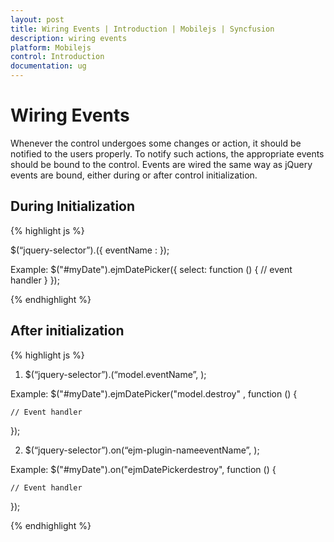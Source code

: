 ```yaml
---
layout: post
title: Wiring Events | Introduction | Mobilejs | Syncfusion
description: wiring events
platform: Mobilejs
control: Introduction
documentation: ug
---
```


# Wiring Events

Whenever the control undergoes some changes or action, it should be notified to the users properly. To notify such actions, the appropriate events should be bound to the control. Events are wired the same way as jQuery events are bound, either during or after control initialization.

## During Initialization

{% highlight js %}

$(“jquery-selector”).<ejm-plugin-name>({ eventName : <eventhandler> });

Example:  $("#myDate").ejmDatePicker({ select: function () { // event handler }  });

{% endhighlight %}

## After initialization

{% highlight js %}

1. $(“jquery-selector”).<ejm-plugin-name>(“model.eventName”, <eventhandler>);

Example:  $("#myDate").ejmDatePicker("model.destroy" , function () {

	// Event handler

 });
		 
2. $(“jquery-selector”).on(“ejm-plugin-nameeventName”, <eventhandler>);

 Example:  $("#myDate").on("ejmDatePickerdestroy", function () {

	// Event handler

 }); 

{% endhighlight %}